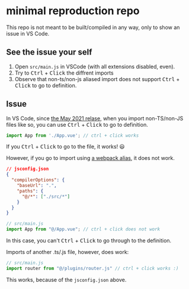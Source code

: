 # minimal reproduction repo

This repo is not meant to be built/compiled in any way, only to show an issue in VS Code.

## See the issue your self

1. Open `src/main.js` in VSCode (with all extensions disabled, even).
2. Try to <kbd>Ctrl</kbd> + <kbd>Click</kbd> the diffrent imports
3. Observe that non-ts/non-js aliased import does not support <kbd>Ctrl</kbd> + <kbd>Click</kbd> to go to definition.

## Issue

In VS Code, since [the May 2021 relase](https://code.visualstudio.com/updates/v1_57#_go-to-definition-for-non-jsts-files), 
when you import non-TS/non-JS files like so, you can use <kbd>Ctrl</kbd> + <kbd>Click</kbd> to go to definition.

```js
import App from './App.vue'; // ctrl + click works
```

If you <kbd>Ctrl</kbd> + <kbd>Click</kbd> to go to the file, it works! 😃

However, if you go to import using [a webpack alias](https://code.visualstudio.com/docs/languages/jsconfig#_using-webpack-aliases), it does not work. 

```json
// jsconfig.json
{
  "compilerOptions": {
    "baseUrl": ".",
    "paths": {
      "@/*": ["./src/*"]
    }
  }
}
```

```js
// src/main.js
import App from "@/App.vue"; // ctrl + click does not work
```

In this case, you can't <kbd>Ctrl</kbd> + <kbd>Click</kbd> to go through to the definition. 

Imports of another .ts/.js file, however, does work:

```js
// src/main.js
import router from "@/plugins/router.js" // ctrl + click works :)
```

This works, because of the `jsconfig.json` above. 
